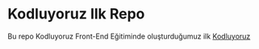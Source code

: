 # Kodluyoruz Ilk Repo


Bu repo Kodluyoruz Front-End Eğitiminde oluşturduğumuz ilk
[Kodluyoruz](https://www.kodluyoruz.org/)
